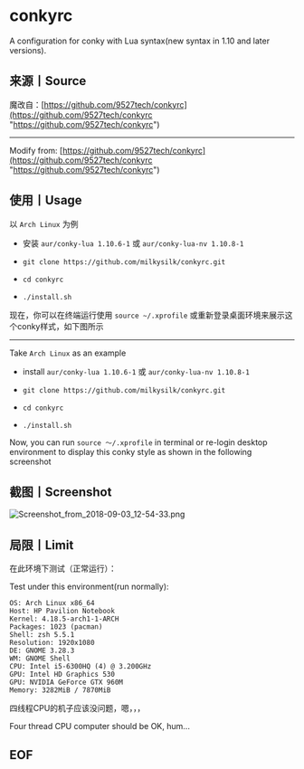 # conkyrc

A configuration for conky with Lua syntax(new syntax in 1.10 and later versions).

## 来源丨Source

魔改自：[https://github.com/9527tech/conkyrc](https://github.com/9527tech/conkyrc "https://github.com/9527tech/conkyrc")

---
Modify from:
[https://github.com/9527tech/conkyrc](https://github.com/9527tech/conkyrc "https://github.com/9527tech/conkyrc")

## 使用丨Usage

以 `Arch Linux` 为例

- 安装 `aur/conky-lua 1.10.6-1` 或 `aur/conky-lua-nv 1.10.8-1`

- `git clone https://github.com/milkysilk/conkyrc.git`

- `cd conkyrc`

- `./install.sh`

现在，你可以在终端运行使用 `source ~/.xprofile` 或重新登录桌面环境来展示这个conky样式，如下图所示

---
Take `Arch Linux` as an example

- install `aur/conky-lua 1.10.6-1` 或 `aur/conky-lua-nv 1.10.8-1`

- `git clone https://github.com/milkysilk/conkyrc.git`

- `cd conkyrc`

- `./install.sh`

Now, you can run `source ～/.xprofile` in terminal or re-login desktop environment to display this conky style as shown in the following screenshot

## 截图丨Screenshot

![Screenshot_from_2018-09-03_12-54-33.png](https://raw.githubusercontent.com/milkysilk/conkyrc/master/Screenshot_from_2018-09-03_12-54-33.png "Screenshot_from_2018-09-03_12-54-33.png")

## 局限丨Limit

在此环境下测试（正常运行）：

Test under this environment(run normally):

```shell
OS: Arch Linux x86_64
Host: HP Pavilion Notebook
Kernel: 4.18.5-arch1-1-ARCH
Packages: 1023 (pacman)
Shell: zsh 5.5.1
Resolution: 1920x1080
DE: GNOME 3.28.3
WM: GNOME Shell
CPU: Intel i5-6300HQ (4) @ 3.200GHz
GPU: Intel HD Graphics 530
GPU: NVIDIA GeForce GTX 960M
Memory: 3282MiB / 7870MiB
```

四线程CPU的机子应该没问题，嗯，，，

Four thread CPU computer should be OK, hum...

## EOF
